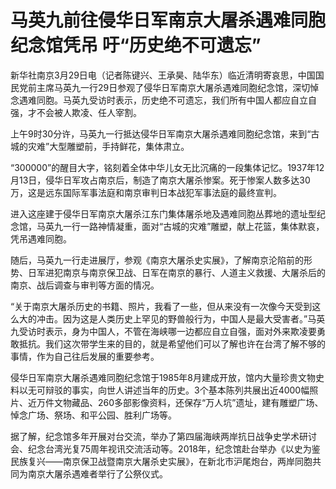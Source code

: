 # 马英九前往侵华日军南京大屠杀遇难同胞纪念馆凭吊 吁“历史绝不可遗忘”

新华社南京3月29日电（记者陈键兴、王承昊、陆华东）临近清明寄哀思，中国国民党前主席马英九一行29日参观了侵华日军南京大屠杀遇难同胞纪念馆，深切悼念遇难同胞。马英九受访时表示，历史绝不可遗忘，我们所有中国人都应自立自强，才不会被人欺凌、任人宰割。

上午9时30分许，马英九一行抵达侵华日军南京大屠杀遇难同胞纪念馆，来到“古城的灾难”大型雕塑前，手持鲜花，集体肃立。

“300000”的醒目大字，铭刻着全体中华儿女无比沉痛的一段集体记忆。1937年12月13日，侵华日军攻占南京后，制造了南京大屠杀惨案。死于惨案人数多达30万，这是远东国际军事法庭和南京审判日本战犯军事法庭的最终宣判。

进入这座建于侵华日军南京大屠杀江东门集体屠杀地及遇难同胞丛葬地的遗址型纪念馆，马英九一行一路神情凝重，面对“古城的灾难”雕塑，献上花篮，集体默哀，凭吊遇难同胞。

随后，马英九一行走进展厅，参观《南京大屠杀史实展》，了解南京沦陷前的形势、日军进犯南京与南京保卫战、日军在南京的暴行、人道主义救援、大屠杀后的南京、战后调查与审判等方面的情况。

“关于南京大屠杀历史的书籍、照片，我看了一些，但从来没有一次像今天受到这么大的冲击。因为这是人类历史上罕见的野兽般行为，中国人是最大受害者。”马英九受访时表示，身为中国人，不管在海峡哪一边都应自立自强，面对外来欺凌要勇敢抵抗。我们这次带学生来的目的，就是希望他们可以了解也许在台湾了解不够的事情，作为自己往后发展的重要参考。

侵华日军南京大屠杀遇难同胞纪念馆于1985年8月建成开放，馆内大量珍贵文物史料以无可辩驳的事实，向世人讲述当年的历史。3个基本陈列共展出近4000幅照片、近万件文物藏品、260多部影像资料，还保存“万人坑”遗址，建有雕塑广场、悼念广场、祭场、和平公园、胜利广场等。

据了解，纪念馆多年开展对台交流，举办了第四届海峡两岸抗日战争史学术研讨会、纪念台湾光复75周年视讯交流活动等。2018年，纪念馆赴台举办《以史为鉴
民族复兴——南京保卫战暨南京大屠杀史实展》，在新北市沪尾炮台，两岸同胞共同为南京大屠杀遇难者举行了公祭仪式。

